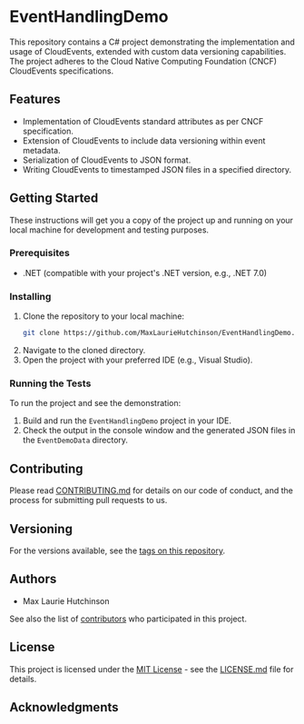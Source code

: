 # EventHandlingDemo

This repository contains a C# project demonstrating the implementation and usage of CloudEvents, extended with custom data versioning capabilities. The project adheres to the Cloud Native Computing Foundation (CNCF) CloudEvents specifications.

## Features

- Implementation of CloudEvents standard attributes as per CNCF specification.
- Extension of CloudEvents to include data versioning within event metadata.
- Serialization of CloudEvents to JSON format.
- Writing CloudEvents to timestamped JSON files in a specified directory.

## Getting Started

These instructions will get you a copy of the project up and running on your local machine for development and testing purposes.

### Prerequisites

- .NET (compatible with your project's .NET version, e.g., .NET 7.0)

### Installing

1. Clone the repository to your local machine:
   ```bash
   git clone https://github.com/MaxLaurieHutchinson/EventHandlingDemo.git
   ```
2. Navigate to the cloned directory.
3. Open the project with your preferred IDE (e.g., Visual Studio).

### Running the Tests

To run the project and see the demonstration:

1. Build and run the `EventHandlingDemo` project in your IDE.
2. Check the output in the console window and the generated JSON files in the `EventDemoData` directory.

## Contributing

Please read [CONTRIBUTING.md](CONTRIBUTING.md) for details on our code of conduct, and the process for submitting pull requests to us.

## Versioning

For the versions available, see the [tags on this repository](https://github.com/MaxLaurieHutchinson/EventHandlingDemo/tags).

## Authors

- Max Laurie Hutchinson

See also the list of [contributors](https://github.com//MaxLaurieHutchinson/EventHandlingDemo/contributors) who participated in this project.

## License

This project is licensed under the [MIT License](LICENSE) - see the [LICENSE.md](LICENSE.md) file for details.

## Acknowledgments
